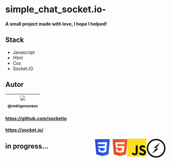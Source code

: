 # simple_chat_socket.io-
#### A small project made with love, I hope I helped!
## Stack
- Javascript
- Html 
- Css
- Socket.IO
## Autor

| [<img src="https://avatars1.githubusercontent.com/u/69399583?s=460&amp;u=d9c357b85b67b217df0d87a588a0f66e7bffaa9a&amp" width=115><br><sub>@rodrigonuness</sub>](https://github.com/rodrigonuness) |
| :---: |



#### https://github.com/socketio
#### https://socket.io/


<img src="https://github.com/rodrigonuness/language_pictures/blob/master/socket.io.png" align="right" width="12%">
<img src="https://github.com/rodrigonuness/language_pictures/blob/master/Javascript.png" align="right" width="12%">
<img src="https://github.com/rodrigonuness/language_pictures/blob/master/html&css.png" align="right" width="20%">


## in progress...
